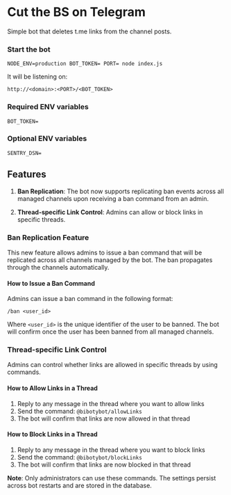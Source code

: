 # Cut the BS on Telegram

Simple bot that deletes t.me links from the channel posts.

### Start the bot

```
NODE_ENV=production BOT_TOKEN= PORT= node index.js
```

It will be listening on:

```
http://<domain>:<PORT>/<BOT_TOKEN>
```

### Required ENV variables

```
BOT_TOKEN=
```

### Optional ENV variables

```
SENTRY_DSN=
```

## Features

1. **Ban Replication**: The bot now supports replicating ban events across all managed channels upon receiving a ban command from an admin.

2. **Thread-specific Link Control**: Admins can allow or block links in specific threads.

### Ban Replication Feature

This new feature allows admins to issue a ban command that will be replicated across all channels managed by the bot. The ban propagates through the channels automatically.

#### How to Issue a Ban Command

Admins can issue a ban command in the following format:

```
/ban <user_id>
```

Where `<user_id>` is the unique identifier of the user to be banned. The bot will confirm once the user has been banned from all managed channels.

### Thread-specific Link Control

Admins can control whether links are allowed in specific threads by using commands.

#### How to Allow Links in a Thread

1. Reply to any message in the thread where you want to allow links
2. Send the command: `@bibotybot/allowLinks`
3. The bot will confirm that links are now allowed in that thread

#### How to Block Links in a Thread

1. Reply to any message in the thread where you want to block links
2. Send the command: `@bibotybot/blockLinks`
3. The bot will confirm that links are now blocked in that thread

**Note**: Only administrators can use these commands. The settings persist across bot restarts and are stored in the database.

